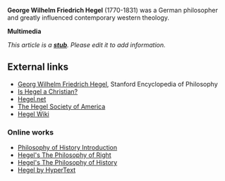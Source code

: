 **George Wilhelm Friedrich Hegel** (1770-1831) was a German
philosopher and greatly influenced contemporary western theology.

**Multimedia**

*This article is a **[stub](http://www.theopedia.com/Category:Theopedia_stubs "Category:Theopedia stubs")**. Please edit it to add information.*
## External links

-   [Georg Wilhelm Friedrich Hegel](http://plato.stanford.edu/entries/hegel/),
    Stanford Encyclopedia of Philosophy
-   [Is Hegel a Christian?](http://millinerd.com/2006/05/is-hegel-christian.html)
-   [Hegel.net](http://hegel.net/)
-   [The Hegel Society of America](http://www.hegel.org/index.html)
-   [Hegel Wiki](http://wiki.hegel.net/index.php/Main_Page)

### Online works

-   [Philosophy of History Introduction](http://www.class.uidaho.edu/mickelsen/texts/Hegel%20-%20Philosophy%20of%20History.htm)
-   [Hegel's The Philosophy of Right](http://libcom.org/library/philosophy-right-hegel)
-   [Hegel's The Philosophy of History](http://libcom.org/library/philosophy-history-hegel)
-   [Hegel by HyperText](http://www.marxists.org/reference/archive/hegel/index.htm)



